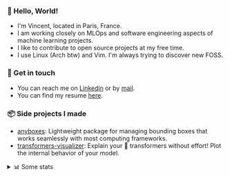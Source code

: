 ### 👋 Hello, World!

- I'm Vincent, located in Paris, France.
- I am working closely on MLOps and software engineering aspects of machine learning projects.
- I like to contribute to open source projects at my free time.
- I use Linux (Arch btw) and Vim. I'm always trying to discover new FOSS.

### 🔗 Get in touch

- You can reach me on [Linkedin](https://www.linkedin.com/in/vincent-duchauffour-3a9641155/) or by [mail](mailto:vincent.duchauffour@proton.me).
- You can find my resume [here](https://raw.githubusercontent.com/VDuchauffour/resume/main/resume.pdf).

### 📦 Side projects I made

- [anyboxes](https://github.com/VDuchauffour/anyboxes): Lightweight package for managing bounding boxes that works seamlessly with most computing frameworks.
- [transformers-visualizer](https://github.com/VDuchauffour/transformers-visualizer): Explain your 🤗 transformers without effort! Plot the internal behavior of your model. 

<details><summary>📊 Some stats</summary>  
  
<p align="center">
  <img alt="VDuchauffour's github stats" src="https://github-readme-stats.vercel.app/api?username=VDuchauffour&include_all_commits=true&show_icons=true&theme=react"/>
  <br />
  <img alt="VDuchauffour's streak stats" src="https://streak-stats.demolab.com?user=VDuchauffour&theme=react"/>
  <br />
  <img alt="VDuchauffour's language stats" src="https://github-readme-stats.vercel.app/api/top-langs/?username=VDuchauffour&count_private=true&include_all_commits=true&show_icons=true&layout=compact&theme=react"/>
  <!--   <br />
  <img alt="VDuchauffour's Wakatime stats" src="https://github-readme-stats.vercel.app/api/wakatime?username=VDuchauffour&theme=react"/> -->
</p>

#### 🧭 Wakatime stats
<!--START_SECTION:waka-->
![Code Time](http://img.shields.io/badge/Code%20Time-1%2C991%20hrs%206%20mins-blue)

![Lines of code](https://img.shields.io/badge/From%20Hello%20World%20I%27ve%20Written-4.8%20million%20lines%20of%20code-blue)

**🐱 My GitHub Data** 

> 📦 981.7 kB Used in GitHub's Storage 
 > 
> 🏆 678 Contributions in the Year 2024
 > 
> 🚫 Not Opted to Hire
 > 
> 📜 9 Public Repositories 
 > 
> 🔑 2 Private Repositories 
 > 
**I'm an Early 🐤** 

```text
🌞 Morning                450 commits         ██░░░░░░░░░░░░░░░░░░░░░░░   08.52 % 
🌆 Daytime                2977 commits        ██████████████░░░░░░░░░░░   56.39 % 
🌃 Evening                1456 commits        ███████░░░░░░░░░░░░░░░░░░   27.58 % 
🌙 Night                  396 commits         ██░░░░░░░░░░░░░░░░░░░░░░░   07.50 % 
```
📅 **I'm Most Productive on Monday** 

```text
Monday                   1131 commits        █████░░░░░░░░░░░░░░░░░░░░   21.42 % 
Tuesday                  976 commits         █████░░░░░░░░░░░░░░░░░░░░   18.49 % 
Wednesday                887 commits         ████░░░░░░░░░░░░░░░░░░░░░   16.80 % 
Thursday                 1048 commits        █████░░░░░░░░░░░░░░░░░░░░   19.85 % 
Friday                   837 commits         ████░░░░░░░░░░░░░░░░░░░░░   15.86 % 
Saturday                 105 commits         ░░░░░░░░░░░░░░░░░░░░░░░░░   01.99 % 
Sunday                   295 commits         █░░░░░░░░░░░░░░░░░░░░░░░░   05.59 % 
```


📊 **This Week I Spent My Time On** 

```text
💬 Programming Languages: 
Python                   7 hrs 24 mins       █████████████████░░░░░░░░   69.97 % 
Bash                     1 hr 26 mins        ███░░░░░░░░░░░░░░░░░░░░░░   13.70 % 
YAML                     50 mins             ██░░░░░░░░░░░░░░░░░░░░░░░   07.94 % 
SQL                      31 mins             █░░░░░░░░░░░░░░░░░░░░░░░░   04.89 % 
Other                    7 mins              ░░░░░░░░░░░░░░░░░░░░░░░░░   01.11 % 
```


 Last Updated on 28/06/2024 00:41:03 UTC
<!--END_SECTION:waka-->
</details>
